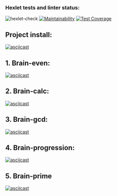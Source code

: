 ### Hexlet tests and linter status:
![hexlet-check](https://github.com/legomyego/frontend-project-lvl1/workflows/hexlet-check/badge.svg?branch=main)
[![Maintainability](https://api.codeclimate.com/v1/badges/a99a88d28ad37a79dbf6/maintainability)](https://codeclimate.com/github/codeclimate/codeclimate/maintainability)
[![Test Coverage](https://api.codeclimate.com/v1/badges/a99a88d28ad37a79dbf6/test_coverage)](https://codeclimate.com/github/codeclimate/codeclimate/test_coverage)

## Project install:
[![asciicast](https://asciinema.org/a/373323.svg)](https://asciinema.org/a/373323)
## 1. Brain-even:
[![asciicast](https://asciinema.org/a/373325.svg)](https://asciinema.org/a/373325)
## 2. Brain-calc:
[![asciicast](https://asciinema.org/a/373326.svg)](https://asciinema.org/a/373326)
## 3. Brain-gcd:
[![asciicast](https://asciinema.org/a/373328.svg)](https://asciinema.org/a/373328)
## 4. Brain-progression:
[![asciicast](https://asciinema.org/a/373334.svg)](https://asciinema.org/a/373334)
## 5. Brain-prime
[![asciicast](https://asciinema.org/a/373336.svg)](https://asciinema.org/a/373336)
